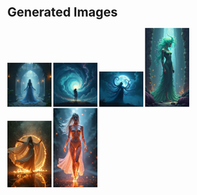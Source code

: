 # Generated Images



<img src="2025_07_16_01.png" width="100"/> <img src="2025_07_16_02.png" width="100"/> <img src="2025_07_16_03.png" width="100"/> <img src="2025_07_16_04.png" width="100"/> <img src="2025_07_16_05.png" width="100"/> <img src="2025_07_16_06.png" width="100"/>